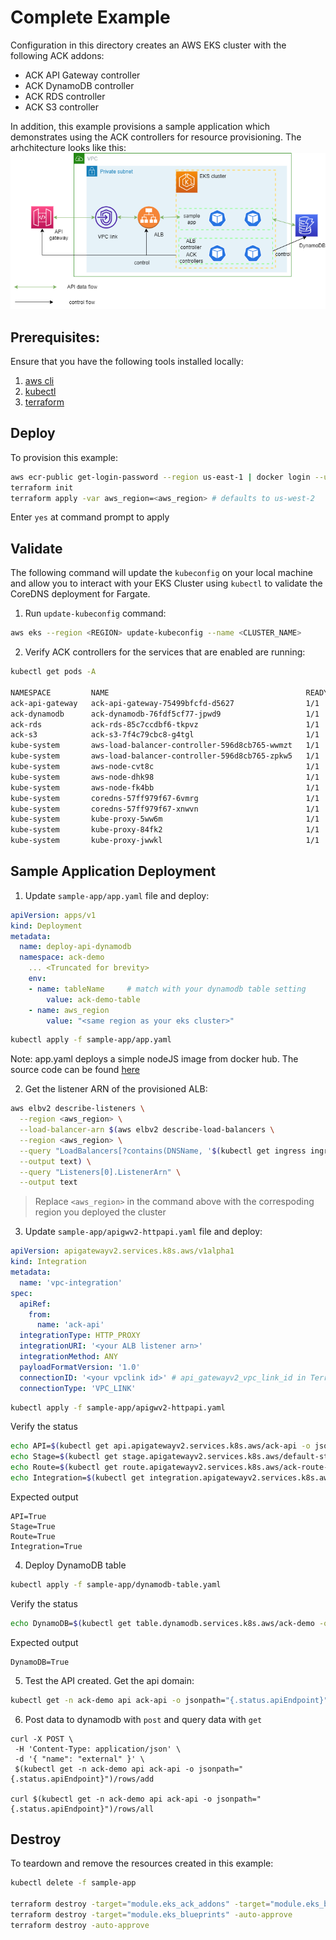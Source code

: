 # Complete Example

Configuration in this directory creates an AWS EKS cluster with the following ACK addons:

- ACK API Gateway controller
- ACK DynamoDB controller
- ACK RDS controller
- ACK S3 controller

In addition, this example provisions a sample application which demonstrates using the ACK controllers for resource provisioning.
The arhchitecture looks like this: <br>
![overall architecture](images/ACK_microservice.png)

## Prerequisites:

Ensure that you have the following tools installed locally:

1. [aws cli](https://docs.aws.amazon.com/cli/latest/userguide/install-cliv2.html)
2. [kubectl](https://Kubernetes.io/docs/tasks/tools/)
3. [terraform](https://learn.hashicorp.com/tutorials/terraform/install-cli)

## Deploy

To provision this example:

```sh
aws ecr-public get-login-password --region us-east-1 | docker login --username AWS --password-stdin public.ecr.aws
terraform init
terraform apply -var aws_region=<aws_region> # defaults to us-west-2
```

Enter `yes` at command prompt to apply

## Validate

The following command will update the `kubeconfig` on your local machine and allow you to interact with your EKS Cluster using `kubectl` to validate the CoreDNS deployment for Fargate.

1. Run `update-kubeconfig` command:

```sh
aws eks --region <REGION> update-kubeconfig --name <CLUSTER_NAME>
```

2. Verify ACK controllers for the services that are enabled are running:

```sh
kubectl get pods -A

NAMESPACE         NAME                                            READY   STATUS    RESTARTS   AGE
ack-api-gateway   ack-api-gateway-75499bfcfd-d5627                1/1     Running   0          26s
ack-dynamodb      ack-dynamodb-76fdf5cf77-jpwd9                   1/1     Running   0          26s
ack-rds           ack-rds-85c7ccdbf6-tkpvz                        1/1     Running   0          26s
ack-s3            ack-s3-7f4c79cbc8-g4tgl                         1/1     Running   0          26s
kube-system       aws-load-balancer-controller-596d8cb765-wwmzt   1/1     Running   0          26s
kube-system       aws-load-balancer-controller-596d8cb765-zpkw5   1/1     Running   0          26s
kube-system       aws-node-cvt8c                                  1/1     Running   0          26s
kube-system       aws-node-dhk98                                  1/1     Running   0          26s
kube-system       aws-node-fk4bb                                  1/1     Running   0          26s
kube-system       coredns-57ff979f67-6vmrg                        1/1     Running   0          26s
kube-system       coredns-57ff979f67-xnwvn                        1/1     Running   0          26s
kube-system       kube-proxy-5ww6m                                1/1     Running   0          26s
kube-system       kube-proxy-84fk2                                1/1     Running   0          26s
kube-system       kube-proxy-jwwkl                                1/1     Running   0          26s
```

## Sample Application Deployment

1. Update `sample-app/app.yaml` file and deploy:

```yaml
apiVersion: apps/v1
kind: Deployment
metadata:
  name: deploy-api-dynamodb
  namespace: ack-demo
    ... <Truncated for brevity>
    env:
    - name: tableName     # match with your dynamodb table setting
        value: ack-demo-table
    - name: aws_region
        value: "<same region as your eks cluster>"
```

```sh
kubectl apply -f sample-app/app.yaml
```

Note: app.yaml deploys a simple nodeJS image from docker hub. The source code can be found [here](https://github.com/season1946/ack-microservices/tree/main/sample-app-code)

2. Get the listener ARN of the provisioned ALB:

```sh
aws elbv2 describe-listeners \
  --region <aws_region> \
  --load-balancer-arn $(aws elbv2 describe-load-balancers \
  --region <aws_region> \
  --query "LoadBalancers[?contains(DNSName, '$(kubectl get ingress ingress-api-dynamodb -n ack-demo -o=jsonpath="{.status.loadBalancer.ingress[].hostname}")')].LoadBalancerArn" \
  --output text) \
  --query "Listeners[0].ListenerArn" \
  --output text
```

> Replace `<aws_region>` in the command above with the correspoding region you deployed the cluster

3. Update `sample-app/apigwv2-httpapi.yaml` file and deploy:

```yaml
apiVersion: apigatewayv2.services.k8s.aws/v1alpha1
kind: Integration
metadata:
  name: 'vpc-integration'
spec:
  apiRef:
    from:
      name: 'ack-api'
  integrationType: HTTP_PROXY
  integrationURI: '<your ALB listener arn>'
  integrationMethod: ANY
  payloadFormatVersion: '1.0'
  connectionID: '<your vpclink id>' # api_gatewayv2_vpc_link_id in Terraform output
  connectionType: 'VPC_LINK'
```

```sh
kubectl apply -f sample-app/apigwv2-httpapi.yaml
```

Verify the status
```sh
echo API=$(kubectl get api.apigatewayv2.services.k8s.aws/ack-api -o jsonpath='{.status.conditions[?(@.type=="ACK.ResourceSynced")].status}')
echo Stage=$(kubectl get stage.apigatewayv2.services.k8s.aws/default-stage -o jsonpath='{.status.conditions[?(@.type=="ACK.ResourceSynced")].status}')
echo Route=$(kubectl get route.apigatewayv2.services.k8s.aws/ack-route-vpclink -o jsonpath='{.status.conditions[?(@.type=="ACK.ResourceSynced")].status}')
echo Integration=$(kubectl get integration.apigatewayv2.services.k8s.aws/vpc-integration -o jsonpath='{.status.conditions[?(@.type=="ACK.ResourceSynced")].status}')
```

Expected output
```
API=True
Stage=True
Route=True
Integration=True
```

4. Deploy DynamoDB table

```sh
kubectl apply -f sample-app/dynamodb-table.yaml
```

Verify the status
```sh
echo DynamoDB=$(kubectl get table.dynamodb.services.k8s.aws/ack-demo -o jsonpath='{.status.conditions[?(@.type=="ACK.ResourceSynced")].status}')
```

Expected output
```
DynamoDB=True
```

5. Test the API created. Get the api domain:

```sh
kubectl get -n ack-demo api ack-api -o jsonpath="{.status.apiEndpoint}"
```

6. Post data to dynamodb with `post` and query data with `get`

```
curl -X POST \
 -H 'Content-Type: application/json' \
 -d '{ "name": "external" }' \
 $(kubectl get -n ack-demo api ack-api -o jsonpath="{.status.apiEndpoint}")/rows/add

curl $(kubectl get -n ack-demo api ack-api -o jsonpath="{.status.apiEndpoint}")/rows/all
```

## Destroy

To teardown and remove the resources created in this example:

```sh
kubectl delete -f sample-app

terraform destroy -target="module.eks_ack_addons" -target="module.eks_blueprints_kubernetes_addons" -auto-approve
terraform destroy -target="module.eks_blueprints" -auto-approve
terraform destroy -auto-approve
```
